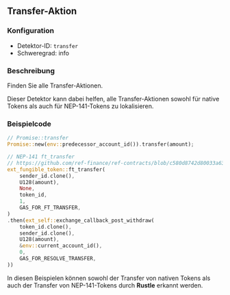 
## Transfer-Aktion

### Konfiguration

* Detektor-ID: `transfer`
* Schweregrad: info

### Beschreibung

Finden Sie alle Transfer-Aktionen.

Dieser Detektor kann dabei helfen, alle Transfer-Aktionen sowohl für native Tokens als auch für NEP-141-Tokens zu lokalisieren.

### Beispielcode

```rust
// Promise::transfer
Promise::new(env::predecessor_account_id()).transfer(amount);
```

```rust
// NEP-141 ft_transfer
// https://github.com/ref-finance/ref-contracts/blob/c580d8742d80033a630a393180163ab70f9f3c94/ref-exchange/src/account_deposit.rs#L446
ext_fungible_token::ft_transfer(
    sender_id.clone(),
    U128(amount),
    None,
    token_id,
    1,
    GAS_FOR_FT_TRANSFER,
)
.then(ext_self::exchange_callback_post_withdraw(
    token_id.clone(),
    sender_id.clone(),
    U128(amount),
    &env::current_account_id(),
    0,
    GAS_FOR_RESOLVE_TRANSFER,
))
```

In diesen Beispielen können sowohl der Transfer von nativen Tokens als auch der Transfer von NEP-141-Tokens durch **Rustle** erkannt werden.
